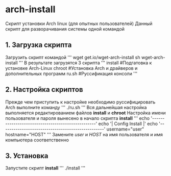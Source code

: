 # arch-install
Скрипт установки Arch linux (для опытных пользователей)
Данный скрипт для разворачивания системы одной командой

## 1. Загрузка скрипта
Загрузить скрипт командой
'''
wget get.io/wget-arch-install
sh wget-arch-install
'''
В результате загрузятся 3 скрипта
'''
install #Подгатовка к установке Arch-Linux
chroot  #Установка Arch и драйверов и дополнительных программ
ru.sh   #Руссификация консоли
'''
## 2. Настройка скриптов
Прежде чем приступить к настройке необходимо руссифицировать Arch выполните команду
'''
./ru.sh
'''
Вся дальнейшая настройка выполняется редактированием файлов **install** и **chroot**
Настройка имени пользователя и пароля вынесено в начало скрипта **install**
'''
echo '--------------------------------------------------'
echo '|                Config Install                  |'
echo '--------------------------------------------------'
username="user"
hostname="HOST"
'''
Замените *user* и *HOST* на имя пользователя и имя компьютера соответственно

## 3. Установка
Запустите скрипт **install**
'''
./install
'''
